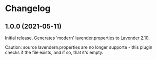 # Changelog

## 1.0.0 (2021-05-11)

Initial release. Generates 'modern' lavender.properties to Lavender 2.10.

Caution: source lavendern.properties are no longer supporte - this plugin checks if the file exists, and if so, that it's empty.

